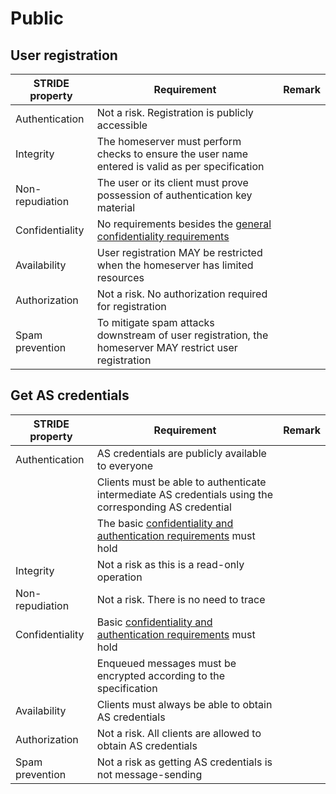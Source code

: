 # Public

## User registration

| STRIDE property | Requirement                                                                                             | Remark |
| --------------- | ------------------------------------------------------------------------------------------------------- | ------ |
| Authentication  | Not a risk. Registration is publicly accessible                                                         |        |
| Integrity       | The homeserver must perform checks to ensure the user name entered is valid as per specification        |        |
| Non-repudiation | The user or its client must prove possession of authentication key material                             |        |
| Confidentiality | No requirements besides the [general confidentiality requirements](../security_requirements.md)         |        |
| Availability    | User registration MAY be restricted when the homeserver has limited resources                           |        |
| Authorization   | Not a risk. No authorization required for registration                                                  |        |
| Spam prevention | To mitigate spam attacks downstream of user registration, the homeserver MAY restrict user registration |        |

## Get AS credentials

| STRIDE property | Requirement                                                                                                                                   | Remark |
| --------------- | --------------------------------------------------------------------------------------------------------------------------------------------- | ------ |
| Authentication  | AS credentials are publicly available to everyone                                                                                             |        |
|                 | Clients must be able to authenticate intermediate AS credentials using the corresponding AS credential                                        |        |
|                 | The basic [confidentiality and authentication requirements](./../security_requirements.md#basic-confidentiality-and-authentication) must hold |        |
| Integrity       | Not a risk as this is a read-only operation                                                                                                   |        |
| Non-repudiation | Not a risk. There is no need to trace                                                                                                         |        |
| Confidentiality | Basic [confidentiality and authentication requirements](./../security_requirements.md#basic-confidentiality-and-authentication) must hold     |        |
|                 | Enqueued messages must be encrypted according to the specification                                                                            |        |
| Availability    | Clients must always be able to obtain AS credentials                                                                                          |        |
| Authorization   | Not a risk. All clients are allowed to obtain AS credentials                                                                                  |        |
| Spam prevention | Not a risk as getting AS credentials is not message-sending                                                                                   |        |

